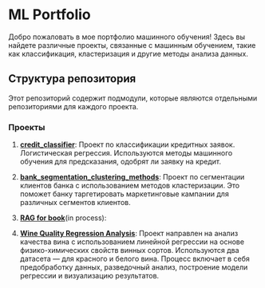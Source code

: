 # ML Portfolio

Добро пожаловать в мое портфолио машинного обучения! Здесь вы найдете различные проекты, связанные с машинным обучением, такие как классификация, кластеризация и другие методы анализа данных.

## Структура репозитория

Этот репозиторий содержит подмодули, которые являются отдельными репозиториями для каждого проекта.

### Проекты

1. **[credit_classifier](https://github.com/Volynce/credit_classifier/tree/95a200d3cfe6310d5daba484dbd0d50dfac84cbc)**: Проект по классификации кредитных заявок. Логистическая регрессия. Используются методы машинного обучения для предсказания, одобрят ли заявку на кредит.
   
2. **[bank_segmentation_clustering_methods](https://github.com/Volynce/bank_segmentation_clustering_methods/tree/e90923737d3360d91cf49214dea7ddd04a132b48)**: Проект по сегментации клиентов банка с использованием методов кластеризации. Это поможет банку таргетировать маркетинговые кампании для различных сегментов клиентов.

3. **[RAG for book](.)**(in process):

4. **[Wine Quality Regression Analysis](https://github.com/Volynce/wine_quality_regression_analysis/tree/70579c8d731a0f07c4c7f6b327a236d7aaca9ce7)**:
Проект направлен на анализ качества вина с использованием линейной регрессии на основе физико-химических свойств винных сортов. Используются два датасета — для красного и белого вина. Процесс включает в себя предобработку данных, разведочный анализ, построение модели регрессии и визуализацию результатов.


